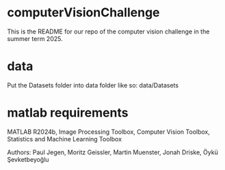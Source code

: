 # computerVisionChallenge
This is the README for our repo of the computer vision challenge in the summer term 2025. 

# data
Put the Datasets folder into data folder like so: data/Datasets

# matlab requirements
MATLAB R2024b, Image Processing Toolbox, Computer Vision Toolbox, Statistics and Machine Learning Toolbox


Authors: Paul Jegen, Moritz Geissler, Martin Muenster, Jonah Driske, Öykü Şevketbeyoğlu
